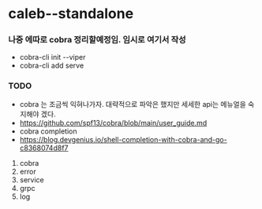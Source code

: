 # caleb--standalone

### 나중 에따로 cobra 정리할예정임. 임시로 여기서 작성
- cobra-cli init --viper
- cobra-cli add serve

### TODO
- cobra 는 조금씩 익혀나가자. 대략적으로 파악은 했지만 세세한 api는 메뉴얼을 숙지해야 겠다.
- https://github.com/spf13/cobra/blob/main/user_guide.md
- cobra completion
- https://blog.devgenius.io/shell-completion-with-cobra-and-go-c8368074d8f7

1. cobra
2. error
3. service
4. grpc
5. log